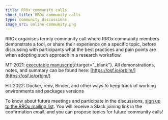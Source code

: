```yaml
---
title: RROx community calls
short_title: RROx community calls
type: community discussions
image_src: online-community.png
---
```


RROx organises termly community call where RROx community members demonstrate a tool, or share their experience on a specific topic, before discussing with participants what the best practices and pain points are when adopting such approach in a research worksflow.  

MT 2021: [executable manuscript](https://ox.ukrn.org/events/#2021-11-08_community-call-executable-ms){:target="_blank"}. All demonstrations, notes, and summary can be found here: [https://osf.io/prbjm/](https://osf.io/prbjm/)

HT 2022: Docker, renv, Binder, and other ways to keep track of working environments and packages versions


To know about future meetings and participate in the discussions, [sign up to the RROx mailing list](https://web.maillist.ox.ac.uk/ox/subscribe/rroxford). You will  receive a Slack joining link in the confirmation email, and you can propose topics for future community calls!
